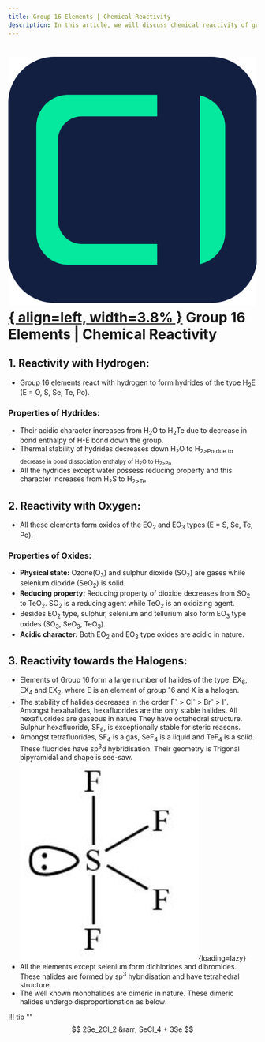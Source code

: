 ```yaml
---
title: Group 16 Elements | Chemical Reactivity
description: In this article, we will discuss chemical reactivity of group 16 elements.
---
```


# [![ChemistryEdu Logo](../../../images/favicon.svg){ align=left, width=3.8% }](../../../index.md)  Group 16 Elements | Chemical Reactivity

## 1. Reactivity with Hydrogen:

* Group 16 elements react with hydrogen to form hydrides of the type H<sub>2</sub>E (E = O, S, Se, Te, Po).

### Properties of Hydrides:

* Their acidic character increases from H<sub>2</sub>O to H<sub>2</sub>Te due to decrease in bond enthalpy of H-E bond down the group.
* Thermal stability of hydrides decreases down H<sub>2</sub>O to H<sub>2>Po due to decrease in bond dissociation enthalpy of H<sub>2</sub>O to H<sub>2>Po.
* All the hydrides except water possess reducing property and this character increases from H<sub>2</sub>S to H<sub>2>Te.

## 2. Reactivity with Oxygen:

* All these elements form oxides of the EO<sub>2</sub> and EO<sub>3</sub> types (E = S, Se, Te, Po).

### Properties of Oxides:

* **Physical state:** Ozone(O<sub>3</sub>) and sulphur dioxide (SO<sub>2</sub>) are gases while selenium dioxide (SeO<sub>2</sub>) is solid.
* **Reducing property:** Reducing property of dioxide decreases from SO<sub>2</sub> to TeO<sub>2</sub>. SO<sub>2</sub> is a reducing agent while TeO<sub>2</sub> is an oxidizing agent.
* Besides EO<sub>2</sub> type, sulphur, selenium and tellurium also form EO<sub>3</sub> type oxides (SO<sub>3</sub>, SeO<sub>3</sub>, TeO<sub>3</sub>).
* **Acidic character:** Both EO<sub>2</sub> and EO<sub>3</sub> type oxides are acidic in nature.

## 3. Reactivity towards the Halogens:

* Elements of Group 16 form a large number of halides of the type: EX<sub>6</sub>, EX<sub>4</sub> and EX<sub>2</sub>, where E is an element of group 16 and X is a halogen.
* The stability of halides decreases in the order F<sup>-</sup> > Cl<sup>-</sup> > Br<sup>-</sup> > I<sup>-</sup>. Amongst hexahalides, hexafluorides are the only stable halides.
  All hexafluorides are gaseous in nature They have octahedral structure. Sulphur hexafluoride, SF<sub>6</sub>, is exceptionally stable for steric reasons.
* Amongst tetrafluorides, SF<sub>4</sub> is a gas, SeF<sub>4</sub> is a liquid and TeF<sub>4</sub> is a solid. These fluorides have sp<sup>3</sup>d hybridisation. Their geometry is Trigonal bipyramidal and shape is see-saw.
  ![Sulphur Tetrafluoride](images/SF4.webp){loading=lazy}
* All the elements except selenium form dichlorides and dibromides. These halides are formed by sp<sup>3</sup> hybridisation and have tetrahedral structure.
* The well known monohalides are dimeric in nature. These dimeric halides undergo disproportionation as below:

!!! tip ""
    $$ 2Se_2Cl_2 &rarr; SeCl_4 + 3Se $$
